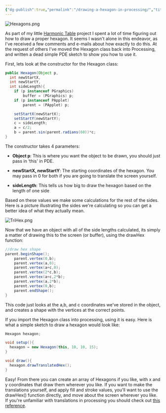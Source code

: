 ```yaml
---
{"dg-publish":true,"permalink":"/drawing-a-hexagon-in-processing/","title":"Drawing a Hexagon in Processing / Java","tags":["code","java","processing"],"created":"2009-02-04T15:56:44+00:00","updated":"2025-01-24T19:57:29.275-05:00"}
---
```



![Hexagons.png](/img/user/assets/Hexagons.png)

As part of my little [Harmonic Table](https://github.com/gmuller/harmonictable) project I spent a lot of time figuring out how to draw a proper hexagon. It seems I wasn't alone in this endeavor, as I've received a few comments and e-mails about how exactly to do this. At the request of others I've moved the Hexagon class back into Processing, and written a dead simple PDE sketch to show you how to use it.

First, lets look at the constructor for the Hexagon class:

```java
public Hexagon(Object p,
  int newStartX,
  int newStartY,
  int sideLength){
	if (p instanceof PGraphics)
		buffer = (PGraphics) p;
	if (p instanceof PApplet)
		parent = (PApplet) p;

	setStartX(newStartX);
	setStartY(newStartY);
	c = sideLength;
	a = c/2;
	b = parent.sin(parent.radians(60))*c;
}
```

The constructor takes 4 parameters:

  * **Object p**: This is where you want the object to be drawn, you should just pass in &#8216;this' in PDE.

  * **newStartX, newStartY**: The starting coordinates of the hexagon. You may pass in 0 for both if you are going to translate the screen yourself.

  * **sideLength**: This tells us how big to draw the hexagon based on the length of one side

Based on these values we make some calculations for the rest of the sides. Here is a picture illustrating the sides we're calculating so you can get a better idea of what they actually mean.

![TriHex.png](/img/user/assets/TriHex.png)

Now that we have an object with all of the side lengths calculated, its simply a matter of drawing this to the screen (or buffer), using the drawHex function:

```java
//draw hex shape
parent.beginShape();
	parent.vertex(0,b);
	parent.vertex(a,0);
	parent.vertex(a+c,0);
	parent.vertex(2*c,b);
	parent.vertex(a+c,2*b);
	parent.vertex(a,2*b);
	parent.vertex(0,b);
	parent.endShape();
}
```

This code just looks at the a,b, and c coordinates we've stored in the object, and creates a shape with the vertices at the correct points.

If you import the Hexagon class into processing, using it is easy. Here is what a simple sketch to draw a hexagon would look like:

```java
Hexagon hexagon;

void setup(){
  hexagon = new Hexagon(this, 10, 10, 15);
}

void draw(){
  hexagon.drawTranslatedHex();
}
```

Easy! From there you can create an array of Hexagons if you like, with x and y coordinates that draw them wherever you like. If you want to make the translations yourself, and apply fill and stroke values, you'll want to use the drawHex() function directly, and move about the screen wherever you like. If you're unfamiliar with translations in processing you should check out [this reference](http://www.processing.org/learning/basics/translate.html).
